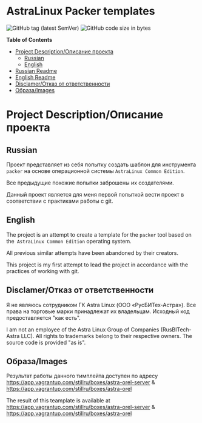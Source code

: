 # AstraLinux Packer templates

![GitHub tag (latest SemVer)](https://img.shields.io/github/v/tag/stillru/astralinux-packer-template?style=flat-square)
![GitHub code size in bytes](https://img.shields.io/github/languages/code-size/stillru/astralinux-packer-template?style=flat-square)
<!-- markdown-toc start - Don't edit this section. Run M-x markdown-toc-refresh-toc -->
**Table of Contents**

- [Project Description/Описание проекта](#project-descriptionописание-проекта)
    - [Russian](#russian)
    - [English](#english)
- [Russian Readme](README.ru.md)
- [English Readme](README.en.md)
- [Disclamer/Отказ от ответственности](#disclamerотказ-от-ответственности)
- [Образа/Images](#ОбразаImages)
<!-- markdown-toc end -->
# Project Description/Описание проекта
## Russian
Проект представляет из себя попытку создать шаблон для инструмента `packer` на основе операционной системы `AstraLinux Common Edition`.

Все предыдущие похожие попытки заброшены их создателями.

Данный проект является для меня первой попыткой вести проект в соответствии с практиками работы с git.
## English
The project is an attempt to create a template for the `packer` tool based on the` AstraLinux Common Edition` operating system.

All previous similar attempts have been abandoned by their creators.

This project is my first attempt to lead the project in accordance with the practices of working with git.

## Disclamer/Отказ от ответственности
Я не являюсь сотрудником ГК Astra Linux (ООО «РусБИТех-Астра»). Все права на торговые марки принадлежат их владельцам. Исходный код предоставляется "как есть".

I am not an employee of the Astra Linux Group of Companies (RusBITech-Astra LLC). All rights to trademarks belong to their respective owners. The source code is provided "as is".

## Образа/Images

Результат работы данного тимплейта доступен по адресу https://app.vagrantup.com/stillru/boxes/astra-orel-server & https://app.vagrantup.com/stillru/boxes/astra-orel

The result of this teamplate is available at https://app.vagrantup.com/stillru/boxes/astra-orel-server & https://app.vagrantup.com/stillru/boxes/astra-orel
